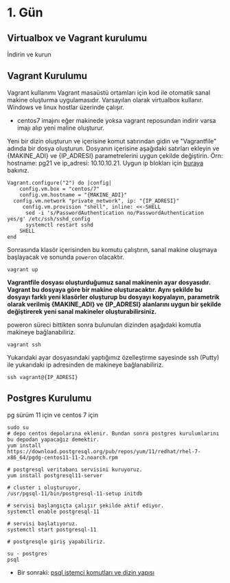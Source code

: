 # 1. Gün

## Virtualbox ve Vagrant kurulumu
İndirin ve kurun

## Vagrant Kurulumu

Vagrant kullanımı
Vagrant masaüstü ortamları için kod ile otomatik sanal makine oluşturma uygulamasıdır. Varsayılan olarak virtualbox kullanır. Windows ve linux hostlar üzerinde çalışır.
* centos7 imajını eğer makinede yoksa vagrant reposundan indirir varsa imajı alıp yeni maline oluşturur.  

Yeni bir dizin oluşturun ve içerisine komut satırından gidin ve "Vagrantfile" adında bir dosya oluşturun. Dosyanın içerisine aşağıdaki satırları ekleyin ve {MAKINE_ADI} ve {IP_ADRESI} parametrelerini uygun çekilde değiştirin. Örn: hostname: pg21 ve ip_adresi: 10.10.10.21. Uygun ip blokları için [buraya](https://www.wikiwand.com/en/Private_network#/Private_IPv4_address_spaces) bakınız.

```
Vagrant.configure("2") do |config|
	config.vm.box = "centos/7"
	config.vm.hostname = "{MAKINE_ADI}"
  config.vm.network "private_network", ip: "{IP_ADRESI}"
	 config.vm.provision "shell", inline: <<-SHELL
	  sed -i 's/PasswordAuthentication no/PasswordAuthentication yes/g' /etc/ssh/sshd_config    
	  systemctl restart sshd
	SHELL
end
```
Sonrasında klasör içerisinden bu komutu çalıştırın, sanal makine oluşmaya başlayacak ve sonunda `poweron` olacaktır.

```
vagrant up
```

**Vagrantfile dosyası oluşturduğumuz sanal makinenin ayar dosyasıdır. Vagrant bu dosyaya göre bir makine oluşturacaktır. Aynı şekilde bu dosyayı farklı yeni klasörler oluşturup bu dosyayı kopyalayın, parametrik olarak verilmiş {MAKINE_ADI} ve {IP_ADRESI} alanlarını uygun bir şekilde değiştirerek yeni sanal makineler oluşturabilirsiniz.**

poweron süreci bittikten sonra bulunulan dizinden aşağıdaki komutla makineye bağlanabiliriz.

```
vagrant ssh
```
Yukarıdaki ayar dosyasındaki yaptığımız özelleştirme sayesinde ssh (Putty) ile yukarıdaki ip adresinden de makineye bağlanabiliriz.  

```
ssh vagrant@{IP_ADRESI}
```

## Postgres Kurulumu
pg sürüm 11 için ve centos 7 için
```
sudo su
# depo centos depolarına eklenir. Bundan sonra postgres kurulumlarını bu depodan yapacağız demektir.
yum install https://download.postgresql.org/pub/repos/yum/11/redhat/rhel-7-x86_64/pgdg-centos11-11-2.noarch.rpm

# postgresql veritabanı servisini kuruyoruz.
yum install postgresql11-server

# cluster ı oluşturuyor,
/usr/pgsql-11/bin/postgresql-11-setup initdb

# servisi başlangıçta çalışır şekilde aktif ediyor.
systemctl enable postgresql-11

# servisi başlatıyoruz.
systemctl start postgresql-11

# postgresqle giriş yapabiliriz.

su - postgres
psql
```
* Bir sonraki:
[psql istemci komutları ve dizin yapısı](2.gun.md)

